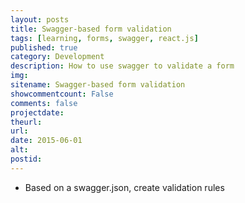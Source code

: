 ```yaml
---
layout: posts
title: Swagger-based form validation
tags: [learning, forms, swagger, react.js]
published: true
category: Development
description: How to use swagger to validate a form
img: 
sitename: Swagger-based form validation
showcommentcount: False
comments: false
projectdate:
theurl: 
url: 
date: 2015-06-01
alt: 
postid:
---
```


- Based on a swagger.json, create validation rules